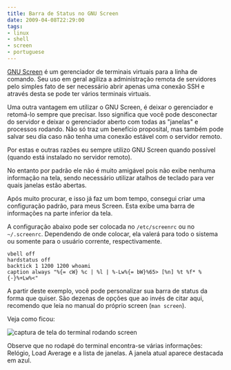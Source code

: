 ```yaml
---
title: Barra de Status no GNU Screen
date: 2009-04-08T22:29:00
tags:
- linux
- shell
- screen
- portuguese
---
```


[GNU Screen](http://www.gnu.org/software/screen/) é um gerenciador de terminais virtuais para a linha de comando. Seu 
uso em geral agiliza a administração remota de servidores pelo simples fato de ser necessário abrir apenas uma conexão 
SSH e através desta se pode ter vários terminais virtuais.

<!--more-->

Uma outra vantagem em utilizar o GNU Screen, é deixar o gerenciador e retomá-lo sempre que precisar. Isso significa que 
você pode desconectar do servidor e deixar o gerenciador aberto com todas as "janelas" e processos rodando. Não só traz 
um benefício proposital, mas também pode salvar seu dia caso não tenha uma conexão estável com o servidor remoto.

Por estas e outras razões eu sempre utilizo GNU Screen quando possível (quando está instalado no servidor remoto).

No entanto por padrão ele não é muito amigável pois não exibe nenhuma informação na tela, sendo necessário utilizar 
atalhos de teclado para ver quais janelas estão abertas.

Após muito procurar, e isso já faz um bom tempo, consegui criar uma configuração padrão, para meus Screen. Esta exibe 
uma barra de informações na parte inferior da tela.

A configuração abaixo pode ser colocada no `/etc/screenrc` ou no `~/.screenrc`. Dependendo de onde colocar, ela valerá 
para todo o sistema ou somente para o usuário corrente, respectivamente.

```
vbell off
hardstatus off
backtick 1 1200 1200 whoami
caption always "%{= cW} %c | %l | %-Lw%{= bW}%65> [%n] %t %f* %{-}%+Lw%<"
```

A partir deste exemplo, você pode personalizar sua barra de status da forma que quiser. São dezenas de opções que ao 
invés de citar aqui, recomendo que leia no manual do próprio screen (`man screen`).

Veja como ficou:

![captura de tela do terminal rodando screen](/media/screen.png)

Observe que no rodapé do terminal encontra-se várias informações: Relógio, Load Average e a lista de janelas. A janela 
atual aparece destacada em azul.
